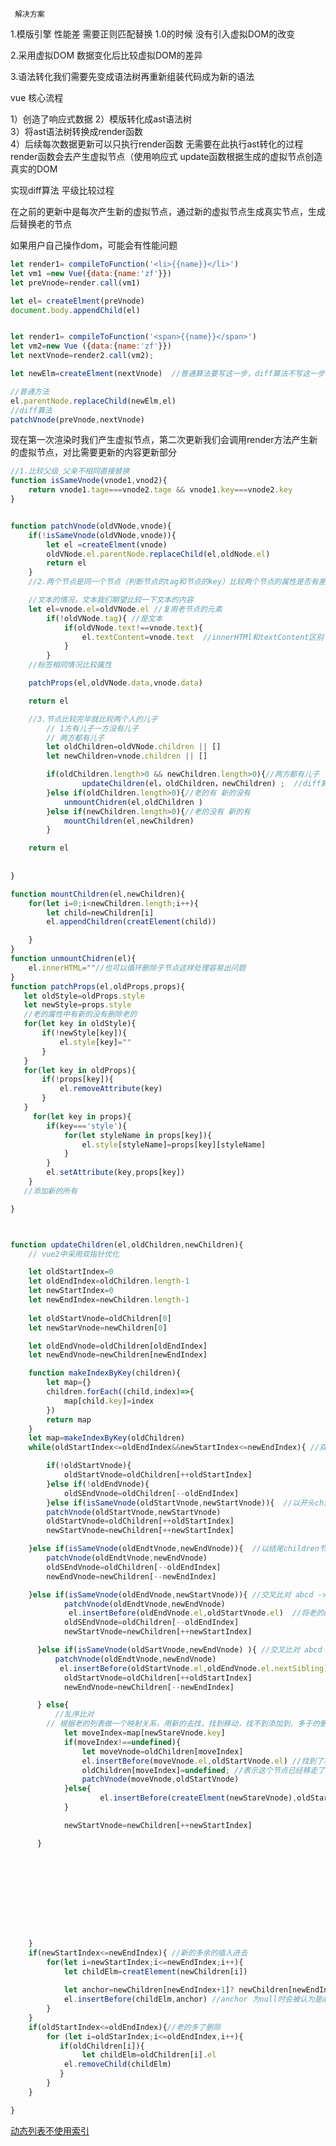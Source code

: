 ``` 解决方案```

1.模版引擎 性能差 需要正则匹配替换 1.0的时候 没有引入虚拟DOM的改变

2.采用虚拟DOM 数据变化后比较虚拟DOM的差异 

3.语法转化我们需要先变成语法树再重新组装代码成为新的语法
    
 vue 核心流程 
    
1）创造了响应式数据 
2）模版转化成ast语法树  
3）将ast语法树转换成render函数  
4）后续每次数据更新可以只执行render函数 无需要在此执行ast转化的过程
render函数会去产生虚拟节点（使用响应式
update函数根据生成的虚拟节点创造真实的DOM

实现diff算法
平级比较过程

在之前的更新中是每次产生新的虚拟节点，通过新的虚拟节点生成真实节点，生成后替换老的节点

如果用户自己操作dom，可能会有性能问题
```js
let render1= compileToFunction('<li>{{name}}</li>')
let vm1 =new Vue({data:{name:'zf'}})
let preVnode=render.call(vm1)

let el= createElment(preVnode)
document.body.appendChild(el)


let render1= compileToFunction('<span>{{name}}</span>')
let vm2=new Vue ({data:{name:'zf'}})
let nextVnode=render2.call(vm2);

let newElm=createElment(nextVnode)  //普通算法要写这一步，diff算法不写这一步

//普通方法
el.parentNode.replaceChild(newElm,el)
//diff算法
patchVnode(preVnode,nextVnode)


```

现在第一次渲染时我们产生虚拟节点，第二次更新我们会调用render方法产生新的虚拟节点，对比需要更新的内容更新部分
```js
//1.比较父级 父亲不相同直接替换
function isSameVnode(vnode1,vnod2){
    return vnode1.tage===vnode2.tage && vnode1.key===vnode2.key
}


function patchVnode(oldVNode,vnode){
    if(!isSameVnode(oldVNode,vnode)){
        let el =createElment(vnode)
        oldVNode.el.parentNode.replaceChild(el,oldNode.el)
        return el
    }
    //2.两个节点是同一个节点（判断节点的tag和节点的key）比较两个节点的属性是否有差异（复用老的节点，将差异属性改变）；是文本的话复用文本节点

    //文本的情况，文本我们期望比较一下文本的内容
    let el=vnode.el=oldVNode.el //复用老节点的元素
        if(!oldVNode.tag){ //是文本
            if(oldVNode.text!==vnode.text){
                el.textContent=vnode.text  //innerHTMl和textContent区别
            }
        }
    //标签相同情况比较属性

    patchProps(el,oldVNode.data,vnode.data)

    return el

    //3.节点比较完毕就比较两个人的儿子
        // 1方有儿子一方没有儿子
        // 两方都有儿子
        let oldChildren=oldVNode.children || []
        let newChildren=vnode.children || []

        if(oldChildren.length>0 && newChildren.length>0){//两方都有儿子
                updateChildren(el，oldChildren，newChildren) ;  //diff算法核心区域
        }else if(oldChildren.length>0){//老的有 新的没有
            unmountChidren(el,oldChildren )
        }else if(newChildren.length>0){//老的没有 新的有
            mountChildren(el,newChildren)
        }

    return el 
   
   
}

function mountChildren(el,newChildren){
    for(let i=0;i<newChildren.length;i++){
        let child=newChildren[i]
        el.appendChildren(creatElement(child))

    }
}
function unmountChidren(el){
    el.innerHTML=""//也可以循环删除子节点这样处理容易出问题
}
function patchProps(el,oldProps,props){
   let oldStyle=oldProps.style
   let newStyle=props.style
   //老的属性中有新的没有删除老的
   for(let key in oldStyle){
       if(!newStyle[key]){
           el.style[key]=""
       }
   }
   for(let key in oldProps){
       if(!props[key]){
           el.removeAttribute(key)
       }
   }
     for(let key in props){
        if(key==='style'){
            for(let styleName in props[key]){
                el.style[styleName]=props[key][styleName]
            }
        }
        el.setAttribute(key,props[key])
    }
   //添加新的所有

}



function updateChildren(el,oldChildren,newChildren){
    // vue2中采用双指针优化

    let oldStartIndex=0
    let oldEndIndex=oldChildren.length-1
    let newStartIndex=0
    let newEndIndex=newChildren.length-1
    
    let oldStartVnode=oldChildren[0]
    let newStarVnode=newChildren[0]

    let oldEndVnode=oldChildren[oldEndIndex]
    let newEndVnode=newChildren[newEndIndex]

    function makeIndexByKey(children){
        let map={}
        children.forEach((child,index)=>{
            map[child.key]=index
        })
        return map
    }
    let map=makeIndexByKey(oldChildren)
    while(oldStartIndex<=oldEndIndex&&newStartIndex<=newEndIndex){ //双方有一个大于尾部指针则停止循环

        if(!oldStartVnode){
            oldStartVnode=oldChildren[++oldStartIndex]
        }else if(!oldEndVnode){
            oldSEndVnode=oldChildren[--oldEndIndex]
        }else if(isSameVnode(oldStartVnode,newStartVnode)){  //以开头children节点开始  如果开头节点相同执行这个逻辑
        patchVnode(oldStartVnode,newStartVnode)  
        oldStartVnode=oldChildren[++oldStartIndex]
        newStartVnode=newChildren[++newStartIndex]

    }else if(isSameVnode(oldEndtVnode,newEndVnode)){  //以结尾children节点开始  如果结尾节点相同执着这个逻辑
        patchVnode(oldEndtVnode,newEndVnode)  
        oldSEndVnode=oldChildren[--oldEndIndex]
        newEndVnode=newChildren[--newEndIndex]

    }else if(isSameVnode(oldEndVnode,newStartVnode)){ //交叉比对 abcd -> dabc
            patchVnode(oldEndtVnode,newEndVnode) 
             el.insertBefore(oldEndVnode.el,oldStartVnode.el)  //将老的的尾巴移到前面去
            oldSEndVnode=oldChildren[--oldEndIndex]
            newStartVnode=newChildren[++newStartIndex]

      }else if(isSameVnode(oldSartVnode,newEndVnode) ){ //交叉比对 abcd -> dcba
          patchVnode(oldEndtVnode,newEndVnode) 
           el.insertBefore(oldStartVnode.el,oldEndVnode.el.nextSibling)//将老头插到尾巴 
            oldStartVnode=oldChildren[++oldStartIndex]
            newEndVnode=newChildren[--newEndIndex]

      } else{
          //乱序比对 
        // 根据老的列表做一个映射关系，用新的去找，找到移动，找不到添加到，多于的删除到循环结束时检查会删掉
            let moveIndex=map[newStareVnode.key]
            if(moveIndex!==undefined){
                let moveVnode=oldChildren[moveIndex]
                el.insertBefore(moveVnode.el,oldStartVnode.el) //找到了移动到开始
                oldChildren[moveIndex]=undefined; //表示这个节点已经移走了
                patchVnode(moveVnode,oldStartVnode) 
            }else{
                    el.insertBefore(createElment(newStareVnode),oldStartVnode.el) //找不到添加
            }

            newStartVnode=newChildren[++newStartIndex]

      }


    
       
      
      
    
      


    }
    if(newStartIndex<=newEndIndex){ //新的多余的插入进去
        for(let i=newStartIndex;i<=newEndIndex;i++){
            let childElm=creatElement(newChildren[i])
           
            let anchor=newChildren[newEndIndex+1]? newChildren[newEndIndex+1].el:null 
            el.insertBefore(childElm,anchor) //anchor 为null时会被认为是appendChild
        }
    }
    if(oldStartIndex<=oldEndIndex){//老的多了删除
        for (let i=oldStarIndex;i<=oldEndIndex,i++){
           if(oldChildren[i]){
                let childElm=oldChildren[i].el
            el.removeChild(childElm)
           }
        }
    }

}

```
[动态列表不使用索引](./img/动态列表key值问题.png)